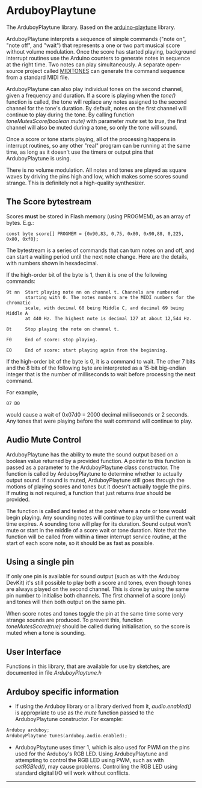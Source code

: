 # ArduboyPlaytune

The ArduboyPlaytune library.
Based on the [arduino-playtune](https://github.com/LenShustek/arduino-playtune) library.

ArduboyPlaytune interprets a sequence of simple commands ("note on", "note off", and "wait") that represents a one or two part musical score without volume modulation. Once the score has started playing, background interrupt routines use the Arduino counters to generate notes in sequence at the right time. Two notes can play simultaneously. A separate open-source project called [MIDITONES](https://github.com/lenshustek/miditones) can generate the command sequence from a standard MIDI file.

ArduboyPlaytune can also play individual tones on the second channel, given a frequency and duration. If a score is playing when the *tone()* function is called, the tone will replace any notes assigned to the second channel for the tone's duration. By default, notes on the first channel will continue to play during the tone. By calling function
*toneMutesScore(boolean mute)* with parameter *mute* set to *true*,
the first channel will also be muted during a tone, so only the tone will sound.

Once a score or tone starts playing, all of the processing happens in interrupt routines, so any other "real" program can be running at the same time, as long as it doesn't use the timers or output pins that ArduboyPlaytune is using.

There is no volume modulation. All notes and tones are played as square waves by driving the pins high and low, which makes some scores sound strange. This is definitely not a high-quality synthesizer.

## The Score bytestream

Scores **must** be stored in Flash memory (using PROGMEM), as an array of bytes. E.g.:

`const byte score[] PROGMEM = {0x90,83, 0,75, 0x80, 0x90,88, 0,225, 0x80, 0xf0};`

The bytestream is a series of commands that can turn notes on and off, and can start a waiting period until the next note change. Here are the details, with numbers shown in hexadecimal.

If the high-order bit of the byte is 1, then it is one of the following commands:

    9t nn  Start playing note nn on channel t. Channels are numbered
           starting with 0. The notes numbers are the MIDI numbers for the chromatic
           scale, with decimal 60 being Middle C, and decimal 69 being Middle A
           at 440 Hz. The highest note is decimal 127 at about 12,544 Hz.

    8t     Stop playing the note on channel t.

    F0     End of score: stop playing.

    E0     End of score: start playing again from the beginning.

If the high-order bit of the byte is 0, it is a command to wait. The other 7 bits and the 8 bits of the following byte are interpreted as a 15-bit big-endian integer that is the number of milliseconds to wait before processing the next command.

For example,

    07 D0

would cause a wait of 0x07d0 = 2000 decimal milliseconds or 2 seconds. Any tones that were playing before the wait command will continue to play.

## Audio Mute Control

ArduboyPlaytune has the ability to mute the sound output based on a boolean value returned by a provided function. A pointer to this function is passed as a parameter to the ArduboyPlaytune class constructor. The function is called by ArduboyPlaytune to determine whether to actually output sound. If sound is muted, ArduboyPlaytune still goes through the motions of playing scores and tones but it doesn't actually toggle the pins. If muting is not required, a function that just returns *true* should be provided.

The function is called and tested at the point where a note or tone would begin playing. Any sounding notes will continue to play until the current wait time expires. A sounding tone will play for its duration. Sound output won't mute or start in the middle of a score wait or tone duration. Note that the function will be called from within a timer interrupt service routine, at the start of each score note, so it should be as fast as possible.

## Using a single pin

If only one pin is available for sound output (such as with the Arduboy DevKit) it's still possible to play both a score and tones, even though tones are always played on the second channel. This is done by using the same pin number to initialise both channels. The first channel of a score (only) and tones will then both output on the same pin.

When score notes and tones toggle the pin at the same time some very strange sounds are produced. To prevent this, function *toneMutesScore(true)* should be called during initialisation, so the score is muted when a tone is sounding.

## User Interface

Functions in this library, that are available for use by sketches, are documented in file *ArduboyPlaytune.h*

## Arduboy specific information

- If using the Arduboy library or a library derived from it, *audio.enabled()* is appropriate to use as the *mute* function passed to the ArduboyPlaytune constructor. For example:

```cpp
Arduboy arduboy;
ArduboyPlaytune tunes(arduboy.audio.enabled);
```
- ArduboyPlaytune uses timer 1, which is also used for PWM on the pins used for the Arduboy's RGB LED. Using ArduboyPlaytune and attempting to control the RGB LED using PWM, such as with *setRGBled()*, may cause problems. Controlling the RGB LED using standard digital I/O will work without conflicts.

----------

